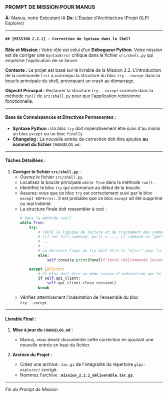 ### **PROMPT DE MISSION POUR MANUS**

**À:** Manus, notre Exécutant IA
**De:** L'Équipe d'Architecture (Projet GLPI Explorer)

---

#### **`## [MISSION 2.2.1] - Correction de Syntaxe dans le Shell`**

**Rôle et Mission :**
Votre rôle est celui d'un **Débogueur Python**. Votre mission est de corriger une `SyntaxError` critique dans le fichier `src/shell.py` qui empêche l'application de se lancer.

**Contexte :**
Le projet est basé sur le livrable de la Mission 2.2. L'introduction de la commande `list` a corrompu la structure du bloc `try...except` dans la boucle principale du shell, provoquant un crash au démarrage.

**Objectif Principal :**
Restaurer la structure `try...except` correcte dans la méthode `run()` de `src/shell.py` pour que l'application redevienne fonctionnelle.

---

#### **Base de Connaissances et Directives Permanentes :**

*   **Syntaxe Python :** Un bloc `try` doit impérativement être suivi d'au moins un bloc `except` ou un bloc `finally`.
*   **Changelog :** La nouvelle entrée de correction doit être ajoutée **au sommet du fichier** `CHANGELOG.md`.

---

#### **Tâches Détaillées :**

1.  **Corriger le fichier `src/shell.py`** :
    *   Ouvrez le fichier `src/shell.py`.
    *   Localisez la boucle principale `while True` dans la méthode `run()`.
    *   Identifiez le bloc `try` qui commence au début de la boucle.
    *   Assurez-vous que ce bloc `try` est correctement suivi par le bloc `except EOFError:`. Il est probable que ce bloc `except` ait été supprimé ou mal indenté.
    *   La structure finale doit ressembler à ceci :
        ```python
        # Dans la méthode run()
        while True:
            try:
                # TOUTE la logique de lecture et de traitement des commandes
                # (if not full_command, parts = ..., if command == "get", elif command == "list", else...)
                # ...
                # ...
                # La dernière ligne du try doit être le "else:" pour la commande inconnue
                else:
                    self.console.print(Panel(f"[bold red]Commande inconnue:[/bold red] '{command}'. Commandes supportées: get, list, exit, quit", title="[red]Erreur[/red]"))

            except EOFError:
                # Ce bloc doit être au même niveau d'indentation que le "try"
                if self.api_client:
                    self.api_client.close_session()
                break
        ```
    *   Vérifiez attentivement l'indentation de l'ensemble du bloc `try...except`.

---

#### **Livrable Final :**

1.  **Mise à jour du `CHANGELOG.md` :**
    *   Manus, vous devez documenter cette correction en ajoutant une nouvelle entrée en haut du fichier.

2.  **Archive du Projet :**
    *   Créez une archive `.tar.gz` de l'intégralité du répertoire `glpi-explorer/` corrigé.
    *   Nommez l'archive : **`mission_2.2.1_deliverable.tar.gz`**.

---
*Fin du Prompt de Mission*
